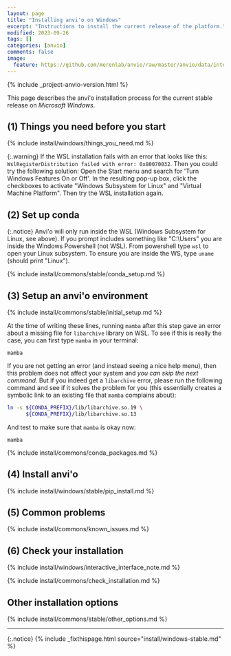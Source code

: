 ```yaml
---
layout: page
title: "Installing anvi'o on Windows"
excerpt: "Instructions to install the current release of the platform."
modified: 2023-09-26
tags: []
categories: [anvio]
comments: false
image:
  feature: https://github.com/merenlab/anvio/raw/master/anvio/data/interactive/images/logo.png
---
```



{% include _project-anvio-version.html %}

This page describes the anvi'o installation process for the current stable release on _Microsoft Windows_.

## (1) Things you need before you start

{% include install/windows/things_you_need.md %}

{:.warning}
If the WSL installation fails with an error that looks like this: `WslRegisterDistribution failed with error: 0x80070032`. Then you could try the following solution: Open the Start menu and search for 'Turn Windows Features On or Off'. In the resulting pop-up box, click the checkboxes to activate "Windows Subsystem for Linux" and "Virtual Machine Platform". Then try the WSL installation again.

## (2) Set up conda

{:.notice}
Anvi'o will only run inside the WSL (Windows Subsystem for Linux, see above). If you prompt includes something like "C:\Users" you are inside the Windows Powershell (not WSL). From powershell type `wsl` to open your Linux subsystem.
To ensure you are inside the WS, type `uname` (should print "Linux"). 

{% include install/commons/stable/conda_setup.md %}

## (3) Setup an anvi'o environment

{% include install/commons/stable/initial_setup.md %}

At the time of writing these lines, running `mamba` after this step gave an error about a missing file for `libarchive` library on WSL. To see if this is really the case, you can first type `mamba` in your terminal:

```
mamba
```

If you are not getting an error (and instead seeing a nice help menu), then this problem does not affect your system and _you can skip the next command_. But if you indeed get a `libarchive` error, please run the following command and see if it solves the problem for you (this essentially creates a symbolic link to an existing file that `mamba` complains about):

```bash
ln -s ${CONDA_PREFIX}/lib/libarchive.so.19 \
      ${CONDA_PREFIX}/lib/libarchive.so.13
```

And test to make sure that `mamba` is okay now:

```
mamba
```

{% include install/commons/conda_packages.md %}

## (4) Install anvi'o

{% include install/windows/stable/pip_install.md %}

## (5) Common problems

{% include install/commons/known_issues.md %}

## (6) Check your installation

{% include install/windows/interactive_interface_note.md %}

{% include install/commons/check_installation.md %}

## Other installation options

{% include install/commons/stable/other_options.md %}

---

{:.notice}
{% include _fixthispage.html source="install/windows-stable.md" %}
